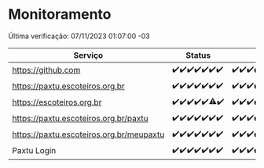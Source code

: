 # Monitoramento

Última verificação: 07/11/2023 01:07:00 -03

|Serviço|Status|Últimas 24h|
|---|---|---|
|https://github.com|<span title="2023-10-31: OK=24">✔️</span><span title="2023-11-01: OK=24">✔️</span><span title="2023-11-02: OK=24">✔️</span><span title="2023-11-03: OK=23">✔️</span><span title="2023-11-04: OK=24">✔️</span><span title="2023-11-05: OK=24">✔️</span><span title="2023-11-06: OK=4">✔️</span>|<span title="06/11/2023 01:07:00 -03 : 200">✔️</span><span title="06/11/2023 02:06:00 -03 : 200">✔️</span><span title="06/11/2023 03:08:00 -03 : 200">✔️</span><span title="06/11/2023 04:06:00 -03 : 200">✔️</span><span title="06/11/2023 05:09:00 -03 : 200">✔️</span><span title="06/11/2023 06:07:00 -03 : 200">✔️</span><span title="06/11/2023 07:07:00 -03 : 200">✔️</span><span title="06/11/2023 08:04:00 -03 : 200">✔️</span><span title="06/11/2023 09:11:00 -03 : 200">✔️</span><span title="06/11/2023 10:10:00 -03 : 200">✔️</span><span title="06/11/2023 11:06:00 -03 : 200">✔️</span><span title="06/11/2023 12:06:00 -03 : 200">✔️</span><span title="06/11/2023 13:08:00 -03 : 200">✔️</span><span title="06/11/2023 14:04:00 -03 : 200">✔️</span><span title="06/11/2023 15:07:00 -03 : 200">✔️</span><span title="06/11/2023 16:03:00 -03 : 200">✔️</span><span title="06/11/2023 17:06:00 -03 : 200">✔️</span><span title="06/11/2023 18:04:00 -03 : 200">✔️</span><span title="06/11/2023 19:05:00 -03 : 200">✔️</span><span title="06/11/2023 20:05:00 -03 : 200">✔️</span><span title="06/11/2023 21:29:00 -03 : 200">✔️</span><span title="06/11/2023 22:43:00 -03 : 200">✔️</span><span title="06/11/2023 23:17:00 -03 : 200">✔️</span><span title="07/11/2023 00:06:00 -03 : 200">✔️</span><span title="07/11/2023 01:07:00 -03 : 200">✔️</span>|
|https://paxtu.escoteiros.org.br|<span title="2023-10-31: OK=24">✔️</span><span title="2023-11-01: OK=24">✔️</span><span title="2023-11-02: OK=24">✔️</span><span title="2023-11-03: OK=23">✔️</span><span title="2023-11-04: OK=24">✔️</span><span title="2023-11-05: OK=24">✔️</span><span title="2023-11-06: OK=4">✔️</span>|<span title="06/11/2023 01:07:00 -03 : 200">✔️</span><span title="06/11/2023 02:06:00 -03 : 200">✔️</span><span title="06/11/2023 03:08:00 -03 : 200">✔️</span><span title="06/11/2023 04:06:00 -03 : 200">✔️</span><span title="06/11/2023 05:09:00 -03 : 200">✔️</span><span title="06/11/2023 06:07:00 -03 : 200">✔️</span><span title="06/11/2023 07:07:00 -03 : 200">✔️</span><span title="06/11/2023 08:04:00 -03 : 200">✔️</span><span title="06/11/2023 09:11:00 -03 : 200">✔️</span><span title="06/11/2023 10:10:00 -03 : 200">✔️</span><span title="06/11/2023 11:06:00 -03 : 200">✔️</span><span title="06/11/2023 12:06:00 -03 : 200">✔️</span><span title="06/11/2023 13:08:00 -03 : 200">✔️</span><span title="06/11/2023 14:04:00 -03 : 200">✔️</span><span title="06/11/2023 15:07:00 -03 : 200">✔️</span><span title="06/11/2023 16:03:00 -03 : 200">✔️</span><span title="06/11/2023 17:06:00 -03 : 200">✔️</span><span title="06/11/2023 18:04:00 -03 : 200">✔️</span><span title="06/11/2023 19:05:00 -03 : 200">✔️</span><span title="06/11/2023 20:05:00 -03 : 200">✔️</span><span title="06/11/2023 21:29:00 -03 : 200">✔️</span><span title="06/11/2023 22:43:00 -03 : 200">✔️</span><span title="06/11/2023 23:17:00 -03 : 200">✔️</span><span title="07/11/2023 00:06:00 -03 : 200">✔️</span><span title="07/11/2023 01:07:00 -03 : 200">✔️</span>|
|https://escoteiros.org.br|<span title="2023-10-31: OK=24">✔️</span><span title="2023-11-01: OK=24">✔️</span><span title="2023-11-02: OK=24">✔️</span><span title="2023-11-03: OK=23">✔️</span><span title="2023-11-04: OK=24">✔️</span><span title="2023-11-05: OK=23, Falhas=1">⚠️</span><span title="2023-11-06: OK=4">✔️</span>|<span title="06/11/2023 01:07:00 -03 : 200">✔️</span><span title="06/11/2023 02:06:00 -03 : 200">✔️</span><span title="06/11/2023 03:08:00 -03 : 200">✔️</span><span title="06/11/2023 04:06:00 -03 : 200">✔️</span><span title="06/11/2023 05:09:00 -03 : 200">✔️</span><span title="06/11/2023 06:07:00 -03 : 200">✔️</span><span title="06/11/2023 07:07:00 -03 : 200">✔️</span><span title="06/11/2023 08:04:00 -03 : 200">✔️</span><span title="06/11/2023 09:11:00 -03 : 200">✔️</span><span title="06/11/2023 10:10:00 -03 : 200">✔️</span><span title="06/11/2023 11:06:00 -03 : 200">✔️</span><span title="06/11/2023 12:06:00 -03 : 200">✔️</span><span title="06/11/2023 13:08:00 -03 : 200">✔️</span><span title="06/11/2023 14:04:00 -03 : 200">✔️</span><span title="06/11/2023 15:07:00 -03 : 200">✔️</span><span title="06/11/2023 16:03:00 -03 : 200">✔️</span><span title="06/11/2023 17:06:00 -03 : 200">✔️</span><span title="06/11/2023 18:04:00 -03 : 200">✔️</span><span title="06/11/2023 19:05:00 -03 : 200">✔️</span><span title="06/11/2023 20:05:00 -03 : 200">✔️</span><span title="06/11/2023 21:29:00 -03 : 200">✔️</span><span title="06/11/2023 22:43:00 -03 : 200">✔️</span><span title="06/11/2023 23:17:00 -03 : 200">✔️</span><span title="07/11/2023 00:06:00 -03 : 200">✔️</span><span title="07/11/2023 01:07:00 -03 : 200">✔️</span>|
|https://paxtu.escoteiros.org.br/paxtu|<span title="2023-10-31: OK=24">✔️</span><span title="2023-11-01: OK=24">✔️</span><span title="2023-11-02: OK=24">✔️</span><span title="2023-11-03: OK=23">✔️</span><span title="2023-11-04: OK=24">✔️</span><span title="2023-11-05: OK=24">✔️</span><span title="2023-11-06: OK=4">✔️</span>|<span title="06/11/2023 01:07:00 -03 : 200">✔️</span><span title="06/11/2023 02:06:00 -03 : 200">✔️</span><span title="06/11/2023 03:08:00 -03 : 200">✔️</span><span title="06/11/2023 04:06:00 -03 : 200">✔️</span><span title="06/11/2023 05:09:00 -03 : 200">✔️</span><span title="06/11/2023 06:07:00 -03 : 200">✔️</span><span title="06/11/2023 07:07:00 -03 : 200">✔️</span><span title="06/11/2023 08:04:00 -03 : 200">✔️</span><span title="06/11/2023 09:12:00 -03 : 200">✔️</span><span title="06/11/2023 10:10:00 -03 : 200">✔️</span><span title="06/11/2023 11:06:00 -03 : 200">✔️</span><span title="06/11/2023 12:06:00 -03 : 200">✔️</span><span title="06/11/2023 13:08:00 -03 : 200">✔️</span><span title="06/11/2023 14:04:00 -03 : 200">✔️</span><span title="06/11/2023 15:07:00 -03 : 200">✔️</span><span title="06/11/2023 16:03:00 -03 : 200">✔️</span><span title="06/11/2023 17:06:00 -03 : 200">✔️</span><span title="06/11/2023 18:04:00 -03 : 200">✔️</span><span title="06/11/2023 19:05:00 -03 : 200">✔️</span><span title="06/11/2023 20:05:00 -03 : 200">✔️</span><span title="06/11/2023 21:29:00 -03 : 200">✔️</span><span title="06/11/2023 22:43:00 -03 : 200">✔️</span><span title="06/11/2023 23:17:00 -03 : 200">✔️</span><span title="07/11/2023 00:06:00 -03 : 200">✔️</span><span title="07/11/2023 01:07:00 -03 : 200">✔️</span>|
|https://paxtu.escoteiros.org.br/meupaxtu|<span title="2023-10-31: OK=24">✔️</span><span title="2023-11-01: OK=24">✔️</span><span title="2023-11-02: OK=24">✔️</span><span title="2023-11-03: OK=23">✔️</span><span title="2023-11-04: OK=24">✔️</span><span title="2023-11-05: OK=24">✔️</span><span title="2023-11-06: OK=4">✔️</span>|<span title="06/11/2023 01:07:00 -03 : 200">✔️</span><span title="06/11/2023 02:06:00 -03 : 200">✔️</span><span title="06/11/2023 03:08:00 -03 : 200">✔️</span><span title="06/11/2023 04:06:00 -03 : 200">✔️</span><span title="06/11/2023 05:09:00 -03 : 200">✔️</span><span title="06/11/2023 06:07:00 -03 : 200">✔️</span><span title="06/11/2023 07:07:00 -03 : 200">✔️</span><span title="06/11/2023 08:04:00 -03 : 200">✔️</span><span title="06/11/2023 09:12:00 -03 : 200">✔️</span><span title="06/11/2023 10:10:00 -03 : 200">✔️</span><span title="06/11/2023 11:06:00 -03 : 200">✔️</span><span title="06/11/2023 12:07:00 -03 : 200">✔️</span><span title="06/11/2023 13:08:00 -03 : 200">✔️</span><span title="06/11/2023 14:04:00 -03 : 200">✔️</span><span title="06/11/2023 15:07:00 -03 : 200">✔️</span><span title="06/11/2023 16:03:00 -03 : 200">✔️</span><span title="06/11/2023 17:06:00 -03 : 200">✔️</span><span title="06/11/2023 18:04:00 -03 : 200">✔️</span><span title="06/11/2023 19:05:00 -03 : 200">✔️</span><span title="06/11/2023 20:05:00 -03 : 200">✔️</span><span title="06/11/2023 21:29:00 -03 : 200">✔️</span><span title="06/11/2023 22:43:00 -03 : 200">✔️</span><span title="06/11/2023 23:17:00 -03 : 200">✔️</span><span title="07/11/2023 00:06:00 -03 : 200">✔️</span><span title="07/11/2023 01:07:00 -03 : 200">✔️</span>|
|Paxtu Login|<span title="2023-10-31: OK=24">✔️</span><span title="2023-11-01: OK=24">✔️</span><span title="2023-11-02: OK=24">✔️</span><span title="2023-11-03: OK=23">✔️</span><span title="2023-11-04: OK=24">✔️</span><span title="2023-11-05: OK=24">✔️</span><span title="2023-11-06: OK=4">✔️</span>|<span title="06/11/2023 01:07:00 -03 : 200">✔️</span><span title="06/11/2023 02:06:00 -03 : 200">✔️</span><span title="06/11/2023 03:08:00 -03 : 200">✔️</span><span title="06/11/2023 04:06:00 -03 : 200">✔️</span><span title="06/11/2023 05:09:00 -03 : 200">✔️</span><span title="06/11/2023 06:07:00 -03 : 200">✔️</span><span title="06/11/2023 07:07:00 -03 : 200">✔️</span><span title="06/11/2023 08:04:00 -03 : 200">✔️</span><span title="06/11/2023 09:12:00 -03 : 200">✔️</span><span title="06/11/2023 10:10:00 -03 : 200">✔️</span><span title="06/11/2023 11:06:00 -03 : 200">✔️</span><span title="06/11/2023 12:07:00 -03 : 200">✔️</span><span title="06/11/2023 13:08:00 -03 : 200">✔️</span><span title="06/11/2023 14:04:00 -03 : 200">✔️</span><span title="06/11/2023 15:07:00 -03 : 200">✔️</span><span title="06/11/2023 16:03:00 -03 : 200">✔️</span><span title="06/11/2023 17:06:00 -03 : 200">✔️</span><span title="06/11/2023 18:04:00 -03 : 200">✔️</span><span title="06/11/2023 19:05:00 -03 : 200">✔️</span><span title="06/11/2023 20:05:00 -03 : 200">✔️</span><span title="06/11/2023 21:29:00 -03 : 200">✔️</span><span title="06/11/2023 22:43:00 -03 : 200">✔️</span><span title="06/11/2023 23:17:00 -03 : 200">✔️</span><span title="07/11/2023 00:06:00 -03 : 200">✔️</span><span title="07/11/2023 01:07:00 -03 : 200">✔️</span>|
